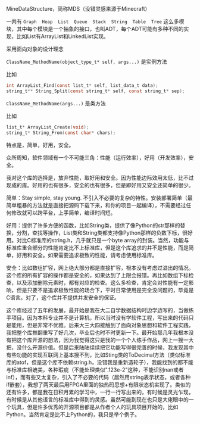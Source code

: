 MineDataStructure，简称MDS（没错灵感来源于Minecraft）

一共有 `Graph  Heap  List  Queue  Stack  String  Table  Tree` 这么多模块，其中每个模块是一个抽象的接口，也叫ADT，每个ADT可能有多种不同的实现，比如List有ArrayList和LinkedList实现。

采用面向对象的设计理念

`ClassName_MethodName(object_type_t* self, args...)` 是实例方法

比如

```C
int ArrayList_Find(const list_t* self, list_data_t data);
string_t** String_Split(const string_t* self, const string_t* sep);
```

`ClassName_MethodName(args...)` 是类方法

比如

```C
list_t* ArrayList_Create(void);
string_t* String_From(const char* chars);
```

特点是，简单，好用，安全。

众所周知，软件领域有一个不可能三角：性能（运行效率），好用（开发效率），安全。

我对这个库的选择是，放弃性能，取好用和安全。因为性能边际效用太低，比不过现成的库。好用的也有很多，安全的也有很多，但是即好用又安全还简单的很少。

简单：Stay simple, stay young. 不引入不必要的复杂的特性。安装部署简单（最简单粗暴的方法就是直接把源码下载下来，和你的项目一起编译），不需要经过任何修改就可以跨平台，上手简单，编译时间短。

好用：提供了许多方便的函数，比如String类，提供了像Python的str那样的替换，分割，查找等操作，List类和String类都支持像Python那样的负数下标，很好用。对比C标准库的string.h，几乎就只是一个byte array的封装。当然，功能与标准库重合部分的性能肯定比不上标准库，但是这个库追求的并不是性能，而是简单，好用和安全。如果需要追求极致的性能，请考虑使用标准库。

安全：比如数组扩容，网上绝大部分都是直接扩容，根本没有考虑过溢出的情况。这个库的所有扩容的操作都是安全的，如果达到了上限会报错。再比如数组下标检查，以及添加删除元素时，都有对应的检查。这么多检查，肯定会对性能有一定影响，但是只要不是追求极致性能的场合下，平时日常使用是完全没问题的，毕竟是C语言。对了，这个库并不提供并发安全的保证。

这个库经过了五年的发展，最开始是我在大二自学数据结构时边学边写的，当做练手项目。因为本科专业并不是计算机，所以当时没有学软件工程，写出来的代码只是能用，但是非常不优雅。后来大三大四接触到了面向对象思想和软件工程实践，我把整个库推翻重写了好几次，毕业后也时不时更新一下。最开始那几年我根本没有把这个库开源的想法，因为我觉得这只是我的一个个人练手作品，网上一搜一大把，没什么开源价值。但是后来陆陆续续把它功能写得很完善的时候，我发现其中有些功能的实现互联网上基本搜不到，比如Sting类的ToDecimal方法（类似标准库的atof，但是这个库不依赖string.h，没错我是重新造轮子），我能找到的都不能与标准库相媲美，各种瑕疵（不能处理类似".123e-2"这种，不能识别nan或者inf），而有些又太复杂，引入了不必要的代码（居然用string表示状态，或者各种if嵌套），我想了两天最后用FPGA里面的独热码思想+有限状态机实现了。类似的还有许多，都是我在日积月累的学习中，一行一行写出来的，有时候是灵光乍现，有时候是从其他语言的标准库中得到的灵感。虽然可能到现在也只是大佬眼中的一个玩具，但是许多优秀的开源项目都是从作者个人的玩具项目开始的，比如Python。当然肯定是比不上Python的，我只是举个例子。
